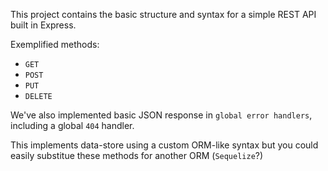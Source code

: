 This project contains the basic structure and syntax for a simple REST API built in Express.

Exemplified methods: 
- `GET`
- `POST`
- `PUT`
- `DELETE`

We've also implemented basic JSON response in `global error handlers`, including a global `404` handler.

This implements data-store using a custom ORM-like syntax but you could easily substitue these methods for another ORM (`Sequelize`?)

